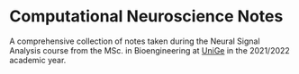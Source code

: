 # Computational Neuroscience Notes
A comprehensive collection of notes taken during the Neural Signal Analysis course from the MSc. in Bioengineering at [UniGe](https://github.com/UniGe) in the 2021/2022 academic year.